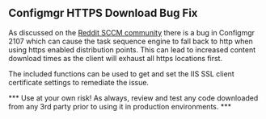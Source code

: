 ## Configmgr HTTPS Download Bug Fix

As discussed on the [Reddit SCCM community](https://www.reddit.com/r/SCCM/comments/qdduo6/package_failing_to_download_over_https_during/) there is a bug in Configmgr 2107 which can cause the task sequence engine to fall back to http when using https enabled distribution points.  This can lead to increased content download times as the client will exhaust all https locations first.


The included functions can be used to get and set the IIS SSL client certificate settings to remediate the issue.

*** Use at your own risk!  As always, review and test any code downloaded from any 3rd party prior to using it in production environments. ***